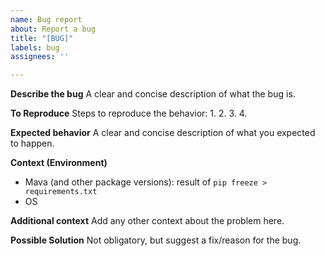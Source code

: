 ```yaml
---
name: Bug report
about: Report a bug
title: "[BUG]"
labels: bug
assignees: ''

---
```


**Describe the bug**
A clear and concise description of what the bug is.

**To Reproduce**
Steps to reproduce the behavior:
1.
2.
3.
4.

**Expected behavior**
A clear and concise description of what you expected to happen.

**Context (Environment)**
 - Mava (and other package versions): result of `pip freeze > requirements.txt`
 - OS

**Additional context**
Add any other context about the problem here.

**Possible Solution**
Not obligatory, but suggest a fix/reason for the bug.
